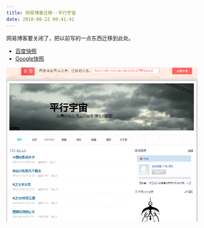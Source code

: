 ```yaml
---
title: 网易博客迁移--平行宇宙
date: 2018-08-22 09:41:41
---
```

网易博客要关闭了，把以前写的一点东西迁移到此处。
* [百度快照](http://cache.baiducontent.com/c?m=9f65cb4a8c8507ed4fece76310559d304e5683743ca0804b22818448e4675f40506694ea7a7d0d1096983c310eb83858fd804065410137c199df893acacd933f58ff3042740bf14505d368ec815124b176c74de8df1be4&p=8d769a47ba9602ff57ee9664170a&newp=8936c54ad5c114f209be9b7c1c4892695d0fc20e3cd0db01298ffe0cc4241a1a1a3aecbf20291305d7ce7a6d05ad4c5debf135763d0034f1f689df08d2ecce7e7ad576&user=baidu&fm=sc&query=%C6%BD%D0%D0%D3%EE%D6%E6+qxde01&qid=8223f00a0000247e&p1=1)
* [Google快照](http://webcache.googleusercontent.com/search?q=cache:oz94nTKCtyYJ:qxde01.blog.163.com/+&cd=1&hl=zh-CN)
<!--more-->

![qxde01 - 平行宇宙](网易博客迁移-平行宇宙/163_blog.png)